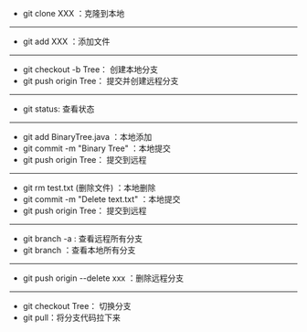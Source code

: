 + git clone XXX ：克隆到本地
-------------------------------------
+ git add XXX ：添加文件
-------------------------------------
+ git checkout -b Tree： 创建本地分支
+ git push origin Tree： 提交并创建远程分支
--------------------------------------
+ git status: 查看状态
------------------------------------
+ git add BinaryTree.java ：本地添加
+ git commit -m "Binary Tree" ：本地提交
+ git push origin Tree： 提交到远程
-----------------------------------------
+ git rm test.txt (删除文件) ：本地删除
+ git commit -m "Delete text.txt" ：本地提交
+ git push origin Tree： 提交到远程
---------------------------------------
+ git branch -a : 查看远程所有分支
+ git branch ：查看本地所有分支
-------------------------------------
+ git push origin --delete xxx ：删除远程分支
-------------------------------------
+ git checkout Tree： 切换分支
+ git pull：将分支代码拉下来

